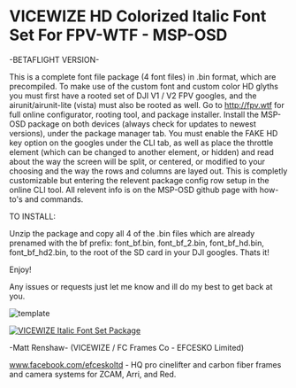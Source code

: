 # VICEWIZE HD Colorized Italic Font Set For FPV-WTF - MSP-OSD #

-BETAFLIGHT VERSION-

This is a complete font file package (4 font files) in .bin format, which are precompiled. To make use of the custom font and custom color HD glyths you must first have a rooted set of DJI V1 / V2 FPV googles, and the airunit/airunit-lite (vista) must also be rooted as well. Go to http://fpv.wtf for full online configurator, rooting tool, and package installer. Install the MSP-OSD package on both devices (always check for updates to newest versions), under the package manager tab. You must enable the FAKE HD key option on the googles under the CLI tab, as well as place the throttle element (which can be changed to another element, or hidden) and read about the way the screen will be split, or centered, or modified to your choosing and the way the rows and columns are layed out. This is completly customizable but entering the relevent package config row setup in the online CLI tool. All relevent info is on the MSP-OSD github page with how-to's and commands.

TO INSTALL:

Unzip the package and copy all 4 of the .bin files which are already prenamed with the bf prefix: font_bf.bin, font_bf_2.bin, font_bf_hd.bin, font_bf_hd2.bin, to the root of the SD card in your DJI googles. Thats it!

Enjoy!


Any issues or requests just let me know and ill do my best to get back at you.

<img src="https://i.ibb.co/zPdP6ts/template.png" alt="template" border="0"></a>


[![VICEWIZE Italic Font Set Package](https://i.ibb.co/g3v7wR0/PAGE1.png)](https://youtu.be/rDRiZSG4ecs "VICEWIZE Italic Font Set Package V2.0 Beta for WTF-FPV - MSP-OSD package test.")


-Matt Renshaw- (VICEWIZE / FC Frames Co - EFCESKO Limited)

www.facebook.com/efceskoltd - HQ pro cinelifter and carbon fiber frames and camera systems for ZCAM, Arri, and Red.




